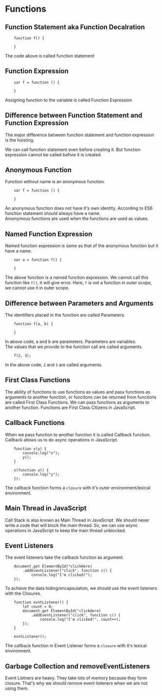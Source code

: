 # Functions

## Function Statement aka Function Decalration
```
    function f() {
        
    }
```
The code above is called function statement

## Function Expression
```
    var f = function () {

    }
```
Assigning function to the variable is called Function Expression

## Difference  between Function Statement and Function Expression
The major difference between function statement and function expression is the hoisting.

We can call function statement even before creating it. But function expression cannot be called before it is created.

## Anonymous Function
Function without name is an anonymous function.
```
    var f = function () {

    }
```
An anonymous function does not have it's own identity. According to ES6 function statement should always have a name.<br>
Anomymous functions are used when the functions are used as values.

## Named Function Expression
Named function expression is same as that of the anonymous function but it have a name.
```
    var a = function f() {

    }
```
The above function is a named function expression. We cannot call this function like `f()`, it will give error. Here, `f` is not a function in outer scope, we cannot use it in outer scope.<br>

## Difference between Parameters and Arguments
The identifiers placed in the function are called Parameters.
```
    function f(a, b) {

    }
```
In above code, a and b are parameters. Parameters are variables.<br>
The values that we provide to the function call are called arguments.
```
    f(2, 3);
```
In the above code, `2` and `3` are called arguments.

## First Class Functions
The ability of functions to use functions as values and pass functions as arguments to another function, or funcitons can be returned from functions are called First Class Functions.
We can pass functions as arguments to another function.
Functions are First Class Citizens in JavaScript.


## Callback Functions
When we pass function to another function it is called Callback function.<br>
Callback allows us to do async operations in JavaScript.
```
    function x(y) {
        console.log("x");
        y();
    }

    x(function y() {
        console.log("y");
    });
```
The callback function forms a `closure` with it's outer environment/lexical environment.

## Main Thread in JavaScript
Call Stack is also known as Main Thread in JavaScript.
We should never write a code that will block the main thread. So, we can use async operations in JavaScript to keep the main thread unblocked.

## Event Listeners
The event listeners take the callback function as argument.
```
    document.get ElementById("clickHere)
        .addEventListener("click", function c() {
            console.log("I'm clicked!");
    });
```

To achieve the data hiding/encapsulation, we should use the event listeners with the Closures.
```
    function evntListener() {
        let count = 0;
        document.get ElementById("clickHere)
            .addEventListener("click", function c() {
                console.log("I'm clicked!", count++);
        });
    }

    evntListener();
```
The callback function in Event Listener forms a `closure` with it's lexical environment.

## Garbage Collection and removeEventListeners
Event Listners are heavy. They take lots of memory because they form closure. That's why we should remove event listeners when we are not using them.
